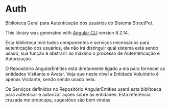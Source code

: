 Auth
====

Biblioteca Geral para Autenticação dos usuários do Sistema StreetPet.

This library was generated with [Angular CLI](https://github.com/angular/angular-cli) version 8.2.14.

Esta biblioteca terá todos componentes e serviços necessários para autenticação dos usuários, ela não irá distinguir qual sistema está sendo usado, sua função é abstrarir ao máximo o processo de Autenteticação e Autorização.

O Repositório AngularEntities está diretamente ligado a ela para fornecer as entidades Visitante e Avatar. Veja que neste nível a Entidade Voluntário é apenas Visitante, sendo sendo usado nela.

Os Serviços definidos no Repositório AngularEntities usará esta biblitoeca para autenticar e autorizar ações sobre as entidades. Esta referência cruzada me preocupa, sugestões são bem vindas

